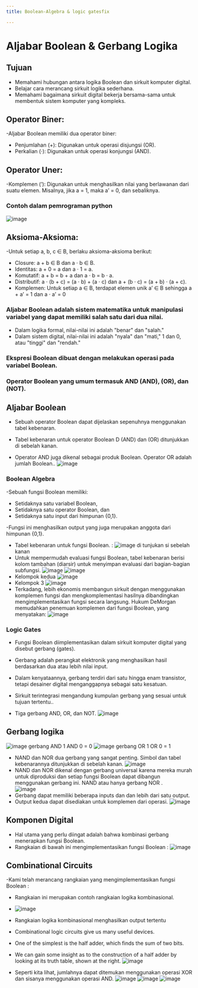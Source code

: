 ```yaml
---
title: Boolean-Algebra & logic gatesfix

---
```


# Aljabar Boolean & Gerbang Logika

## Tujuan
* Memahami hubungan antara logika Boolean dan sirkuit komputer digital.
* Belajar cara merancang sirkuit logika sederhana.
* Memahami bagaimana sirkuit digital bekerja bersama-sama untuk membentuk sistem komputer yang kompleks.

## Operator Biner:
-Aljabar Boolean memiliki dua operator biner:
* Penjumlahan (+): Digunakan untuk operasi disjungsi (OR).
* Perkalian (⋅): Digunakan untuk operasi konjungsi (AND).

## Operator Uner:
-Komplemen (’): Digunakan untuk menghasilkan nilai yang berlawanan dari suatu elemen. Misalnya, jika a = 1, maka a’ = 0, dan sebaliknya.

### Contoh dalam pemrograman python
![image](https://hackmd.io/_uploads/SkCmspdJJg.png)

## Aksioma-Aksioma:
-Untuk setiap a, b, c ∈ B, berlaku aksioma-aksioma berikut:
* Closure: a + b ∈ B dan a ⋅ b ∈ B.
* Identitas: a + 0 = a dan a ⋅ 1 = a.
* Komutatif: a + b = b + a dan a ⋅ b = b ⋅ a.
* Distributif: a ⋅ (b + c) = (a ⋅ b) + (a ⋅ c) dan a + (b ⋅ c) = (a + b) ⋅ (a + c).
* Komplemen: Untuk setiap a ∈ B, terdapat elemen unik a’ ∈ B sehingga a + a’ = 1 dan a ⋅ a’ = 0

### Aljabar Boolean adalah sistem matematika untuk manipulasi variabel yang dapat memiliki salah satu dari dua nilai.  
* Dalam logika formal, nilai-nilai ini adalah "benar" dan "salah."  
* Dalam sistem digital, nilai-nilai ini adalah "nyala" dan "mati," 1 dan 0, atau "tinggi" dan "rendah."  
### Ekspresi Boolean dibuat dengan melakukan operasi pada variabel Boolean.  
### Operator Boolean yang umum termasuk AND (AND), (OR), dan (NOT).

## Aljabar Boolean
* Sebuah operator Boolean dapat dijelaskan sepenuhnya menggunakan tabel kebenaran. 

* Tabel kebenaran untuk operator Boolean D (AND) dan (OR) ditunjukkan di sebelah kanan. 
* Operator AND  juga dikenal sebagai produk Boolean. Operator OR adalah jumlah Boolean..
![image](https://hackmd.io/_uploads/BJNOhTdy1x.png)
###  Boolean Algebra
-Sebuah fungsi Boolean memiliki:  
* Setidaknya satu variabel Boolean,  
* Setidaknya satu operator Boolean, dan  
* Setidaknya satu input dari himpunan {0,1}.  

-Fungsi ini menghasilkan output yang juga merupakan anggota dari himpunan {0,1}.
* Tabel kebenaran untuk fungsi Boolean. : 
   ![image](https://hackmd.io/_uploads/Byefp6_kkx.png)
   di tunjukan si sebelah kanan
* Untuk mempermudah evaluasi fungsi Boolean, tabel kebenaran berisi kolom tambahan (diarsir) untuk menyimpan evaluasi dari bagian-bagian subfungsi.
![image](https://hackmd.io/_uploads/B1zNpad1kl.png)
![image](https://hackmd.io/_uploads/BktNpau11l.png)
* Kelompok kedua
![image](https://hackmd.io/_uploads/H1Pd6TOJJe.png)
* Kelompok 3 
![image](https://hackmd.io/_uploads/By-nppdy1l.png)
* Terkadang, lebih ekonomis membangun sirkuit dengan menggunakan komplemen fungsi dan mengkomplementasi hasilnya dibandingkan mengimplementasikan fungsi secara langsung. Hukum DeMorgan memudahkan penemuan komplemen dari fungsi Boolean, yang menyatakan: 
![image](https://hackmd.io/_uploads/HySbUWFJkl.png)

### Logic Gates
* Fungsi Boolean diimplementasikan dalam sirkuit komputer digital yang disebut gerbang (gates).  

* Gerbang adalah perangkat elektronik yang menghasilkan hasil berdasarkan dua atau lebih nilai input.  

* Dalam kenyataannya, gerbang terdiri dari satu hingga enam transistor, tetapi desainer digital menganggapnya sebagai satu kesatuan.  

* Sirkuit terintegrasi mengandung kumpulan gerbang yang sesuai untuk tujuan tertentu..
* Tiga gerbang AND, OR, dan  NOT.
![image](https://hackmd.io/_uploads/ryRMyAd1yg.png)

## Gerbang logika 
![image](https://hackmd.io/_uploads/BJtPJ0OyJe.png)
gerbang AND 1 AND 0 = 0
![image](https://hackmd.io/_uploads/rygOyROykl.png)
gerbang OR 1 OR 0 = 1
* NAND dan NOR dua gerbang yang sangat penting. Simbol dan tabel kebenarannya ditunjukkan di sebelah kanan. 
![image](https://hackmd.io/_uploads/SkgrL-Ky1x.png)
* NAND dan NOR dikenal dengan gerbang universal  karena mereka murah untuk diproduksi dan setiap fungsi Boolean dapat dibangun menggunakan gerbang ini. NAND atau hanya gerbang NOR .  
![image](https://hackmd.io/_uploads/H14UUZFkkl.png)
* Gerbang dapat memiliki beberapa  inputs dan dan lebih dari satu output.
* Output kedua dapat disediakan untuk komplemen dari operasi. 
![image](https://hackmd.io/_uploads/Bk3wL-Kkkx.png)
##  Komponen Digital
* Hal utama yang perlu diingat adalah bahwa kombinasi gerbang menerapkan fungsi Boolean.
* Rangkaian di bawah ini mengimplementasikan fungsi Boolean :
![image](https://hackmd.io/_uploads/BJq98Wtyke.png)

##  Combinational Circuits

-Kami telah merancang rangkaian yang mengimplementasikan fungsi Boolean :
* Rangkaian ini merupakan contoh rangkaian logika kombinasional.
* ![image](https://hackmd.io/_uploads/r1lZXrK11x.png)

* Rangkaian logika kombinasional menghasilkan output tertentu
* Combinational logic circuits give us many useful devices.
* One of the simplest is the half adder, which finds the sum of two bits.
* We can gain some insight as to the construction of a half adder by looking at its truth table, shown at the right.
![image](https://hackmd.io/_uploads/HyJ7mBK11e.png)
* Seperti kita lihat, jumlahnya dapat ditemukan menggunakan operasi XOR dan sisanya menggunakan operasi AND.
![image](https://hackmd.io/_uploads/H1BSXHtkkx.png)
![image](https://hackmd.io/_uploads/r1aHQHt1Je.png)
![image](https://hackmd.io/_uploads/HJ8PQBtk1x.png)
